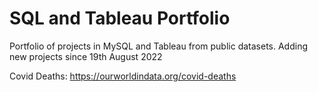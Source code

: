 # SQL and Tableau Portfolio
Portfolio of projects in MySQL and Tableau from public datasets. Adding new projects since 19th August 2022

Covid Deaths: https://ourworldindata.org/covid-deaths
